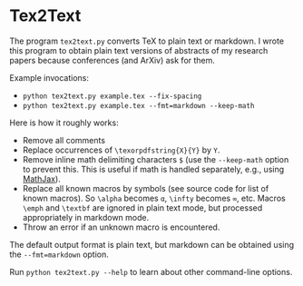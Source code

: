 # Tex2Text

The program `tex2text.py` converts TeX to plain text or markdown.
I wrote this program to obtain plain text versions of abstracts of my
research papers because conferences (and ArXiv) ask for them.

Example invocations:

* `python tex2text.py example.tex --fix-spacing`
* `python tex2text.py example.tex --fmt=markdown --keep-math`

Here is how it roughly works:

* Remove all comments
* Replace occurrences of `\texorpdfstring{X}{Y}` by `Y`.
* Remove inline math delimiting characters `$`
(use the `--keep-math` option to prevent this.
This is useful if math is handled separately, e.g.,
using [MathJax](https://www.mathjax.org/)).
* Replace all known macros by symbols (see source code for list of known macros). So
`\alpha` becomes `α`, `\infty` becomes `∞`, etc.
Macros `\emph` and `\textbf` are ignored in plain text mode,
but processed appropriately in markdown mode.
* Throw an error if an unknown macro is encountered.

The default output format is plain text, but markdown can be obtained using
the `--fmt=markdown` option.

Run `python tex2text.py --help` to learn about other command-line options.
